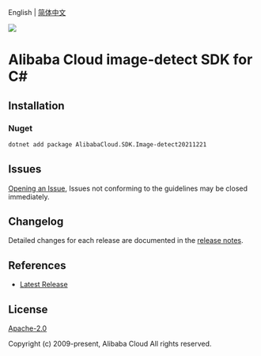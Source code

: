 English | [简体中文](README-CN.md)

![](https://aliyunsdk-pages.alicdn.com/icons/AlibabaCloud.svg)

# Alibaba Cloud image-detect SDK for C#

## Installation

### Nuget

```bash
dotnet add package AlibabaCloud.SDK.Image-detect20211221
```

## Issues

[Opening an Issue](https://github.com/aliyun/alibabacloud-csharp-sdk/issues/new), Issues not conforming to the guidelines may be closed immediately.

## Changelog

Detailed changes for each release are documented in the [release notes](./ChangeLog.md).

## References

* [Latest Release](https://github.com/aliyun/alibabacloud-csharp-sdk/)

## License

[Apache-2.0](http://www.apache.org/licenses/LICENSE-2.0)

Copyright (c) 2009-present, Alibaba Cloud All rights reserved.
